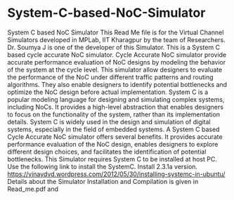 # System-C-based-NoC-Simulator
System C based NoC Simulator
This Read Me file is for the Virtual Channel Simulators developed in MPLab, IIT Kharagpur by the team of Researchers. Dr. Soumya J is one of the developer of this Simulator.
This is a System C based cycle accurate NoC simulator. Cycle Accurate NoC simulator provide accurate performance evaluation of NoC designs by modeling the behavior of the system at the cycle level. This simulator allow designers to evaluate the performance of the NoC under different traffic patterns and routing algorithms. They also enable designers to identify potential bottlenecks and optimize the NoC design before actual implementation. System C is a popular modeling language for designing and simulating complex systems, including NoCs. It provides a high-level abstraction that enables designers to focus on the functionality of the system, rather than its implementation details. System C is widely used in the design and simulation of digital systems, especially in the field of embedded systems. A System C based Cycle Accurate NoC simulator offers several benefits. It provides accurate performance evaluation of the NoC design, enables designers to explore different design choices, and facilitates the identification of potential bottlenecks. 
This Simulator requires System C to be installed at host PC.
Use the following link to install the SystemC. Install 2.3.1a version.
https://vinaydvd.wordpress.com/2012/05/30/installing-systemc-in-ubuntu/
Details about the Simulator Installation and Compilation is given in Read_me.pdf and 
